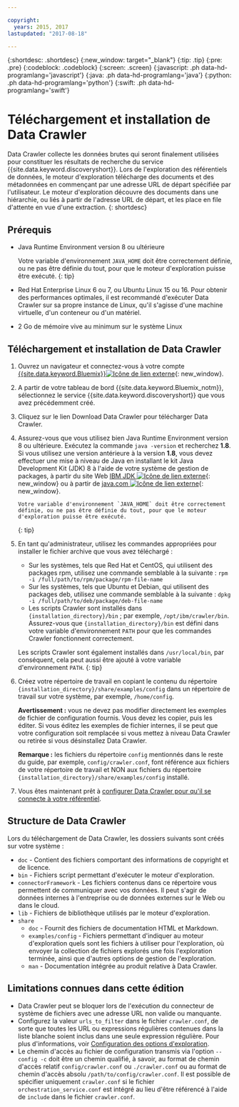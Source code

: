 ```yaml
---

copyright:
  years: 2015, 2017
lastupdated: "2017-08-18"

---
```


{:shortdesc: .shortdesc}
{:new_window: target="_blank"}
{:tip: .tip}
{:pre: .pre}
{:codeblock: .codeblock}
{:screen: .screen}
{:javascript: .ph data-hd-programlang='javascript'}
{:java: .ph data-hd-programlang='java'}
{:python: .ph data-hd-programlang='python'}
{:swift: .ph data-hd-programlang='swift'}

# Téléchargement et installation de Data Crawler

Data Crawler collecte les données brutes qui seront finalement utilisées pour constituer les résultats de recherche du service {{site.data.keyword.discoveryshort}}. Lors de l'exploration des référentiels de données, le moteur d'exploration télécharge des documents et des métadonnées en commençant par une adresse URL de départ spécifiée par l'utilisateur. Le moteur d'exploration découvre des documents dans une hiérarchie, ou liés à partir de l'adresse URL de départ, et les place en file d'attente en vue d'une extraction.
{: shortdesc}

## Prérequis

-   Java Runtime Environment version 8 ou ultérieure

    Votre variable d'environnement `JAVA_HOME` doit être correctement définie, ou ne pas être définie du tout, pour que le moteur d'exploration puisse être exécuté.
    {: tip}
-   Red Hat Enterprise Linux 6 ou 7, ou Ubuntu Linux 15 ou 16. Pour obtenir des performances optimales, il est recommandé d'exécuter Data Crawler sur sa propre instance de Linux, qu'il s'agisse d'une machine virtuelle, d'un conteneur ou d'un matériel. 

-   2 Go de mémoire vive au minimum sur le système Linux

## Téléchargement et installation de Data Crawler

1.  Ouvrez un navigateur et connectez-vous à votre compte [{{site.data.keyword.Bluemix}}![Icône de lien externe](../../icons/launch-glyph.svg "Icône de lien externe")](https://console.ng.bluemix.net){: new_window}.

1.  A partir de votre tableau de bord {{site.data.keyword.Bluemix_notm}}, sélectionnez le service {{site.data.keyword.discoveryshort}} que vous avez précédemment créé. 

1.  Cliquez sur le lien Download Data Crawler pour télécharger Data Crawler.

1.  Assurez-vous que vous utilisez bien Java Runtime Environment version 8 ou ultérieure. Exécutez la commande `java -version` et recherchez **1.8**. Si vous utilisez une version antérieure à la version **1.8**, vous devez effectuer une mise à niveau de Java en installant le kit Java Development Kit (JDK) 8 à l'aide de votre système de gestion de packages, à partir du site Web [IBM JDK ![Icône de lien externe](../../icons/launch-glyph.svg "Icône de lien externe")](https://www.ibm.com/developerworks/java/jdk/){: new_window} ou à partir de [java.com ![Icône de lien externe](../../icons/launch-glyph.svg "Icône de lien externe")](http://www.java.com){: new_window}.

        Votre variable d'environnement `JAVA_HOME` doit être correctement définie, ou ne pas être définie du tout, pour que le moteur d'exploration puisse être exécuté.
    {: tip}

1.  En tant qu'administrateur, utilisez les commandes appropriées pour installer le fichier archive que vous avez téléchargé :

    -   Sur les systèmes, tels que Red Hat et CentOS, qui utilisent des packages rpm, utilisez une commande semblable à la suivante : `rpm -i /full/path/to/rpm/package/rpm-file-name`
    -   Sur les systèmes, tels que Ubuntu et Debian, qui utilisent des packages deb, utilisez une commande semblable à la suivante : `dpkg -i /full/path/to/deb/package/deb-file-name`
    -   Les scripts Crawler sont installés dans `{installation_directory}/bin` ; par exemple, `/opt/ibm/crawler/bin`. Assurez-vous que `{installation_directory}/bin` est défini dans votre variable d'environnement `PATH` pour que les commandes Crawler fonctionnent correctement. 

    Les scripts Crawler sont également installés dans `/usr/local/bin`, par conséquent, cela peut aussi être ajouté à votre variable d'environnement `PATH`.
    {: tip}
1.  Créez votre répertoire de travail en copiant le contenu du répertoire `{installation_directory}/share/examples/config` dans un répertoire de travail sur votre système, par exemple, `/home/config`.

    **Avertissement :** vous ne devez pas modifier directement les exemples de fichier de configuration fournis. Vous devez les copier, puis les éditer. Si vous éditez les exemples de fichier internes, il se peut que votre configuration soit remplacée si vous mettez à niveau Data Crawler ou retirée si vous désinstallez Data Crawler. 

    **Remarque :** les fichiers du répertoire `config` mentionnés dans le reste du guide, par exemple, `config/crawler.conf`, font référence aux fichiers de votre répertoire de travail et NON aux fichiers du répertoire `{installation_directory}/share/examples/config` installé. 

1.  Vous êtes maintenant prêt à [configurer Data Crawler pour qu'il se connecte à votre référentiel](/docs/services/discovery/data-crawler-seeds.html). 

## Structure de Data Crawler

Lors du téléchargement de Data Crawler, les dossiers suivants sont créés sur votre système :

-   `doc` - Contient des fichiers comportant des informations de copyright et de licence. 
-   `bin` - Fichiers script permettant d'exécuter le moteur d'exploration. 
-   `connectorFramework` - Les fichiers contenus dans ce répertoire vous permettent de communiquer avec vos données. Il peut s'agir de données internes à l'entreprise ou de données externes sur le Web ou dans le cloud. 
-   `lib` - Fichiers de bibliothèque utilisés par le moteur d'exploration. 
-   `share`
    -   `doc` - Fournit des fichiers de documentation HTML et Markdown. 
    -   `examples/config` - Fichiers permettant d'indiquer au moteur d'exploration quels sont les fichiers à utiliser pour l'exploration, où envoyer la collection de fichiers explorés une fois l'exploration terminée, ainsi que d'autres options de gestion de l'exploration. 
    -   `man` - Documentation intégrée au produit relative à Data Crawler. 

## Limitations connues dans cette édition

-   Data Crawler peut se bloquer lors de l'exécution du connecteur de système de fichiers avec une adresse URL non valide ou manquante.
-   Configurez la valeur `urls_to_filter` dans le fichier `crawler.conf`, de sorte que toutes les URL ou expressions régulières contenues dans la liste blanche soient inclus dans une seule expression régulière. Pour plus d'informations, voir [Configuration des options d'exploration](/docs/services/discovery/data-crawler-discovery.html#configuring-crawl-options). 
-   Le chemin d'accès au fichier de configuration transmis via l'option `--config -c` doit être un chemin qualifié, à savoir, au format de chemin d'accès relatif `config/crawler.conf` ou
`./crawler.conf` ou au format de chemin d'accès absolu `/path/to/config/crawler.conf`. Il est possible de spécifier uniquement `crawler.conf` si le fichier `orchestration_service.conf` est intégré au lieu d'être référencé à l'aide de `include` dans le fichier `crawler.conf`. 
